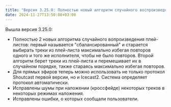 ```yaml
---
title: "Версия 3.25.0: Полностью новый алгоритм случайного воспроизведения, даже 2!"
date: 2024-11-27T13:50:08+03:00
---
```


Вышла версия 3.25.0:
- Полностью 2 новых алгоритма случайного вопроизведения плей-листов: первый называется "сбалансированный" и старается выбирать треки из плей-листа максимально избегая повторов одного и того же исполнителя, чтобы не было повторов. Второй алгоритм берет треки из плей-листа и перемешивает их в случайном порядке, также стараясь максимально избегая повторов.
- Для прямых эфиров теперь можно использовать не только протокол Shoutcast первой версии, но и Icecast2. Система определяет протокол автоматически.
- Исправлены шумы при наложении (кроссфейде) некоторых треков в некоторых режимах наложения.
- Исправлены ошибки, о которых сообщали пользователи.
